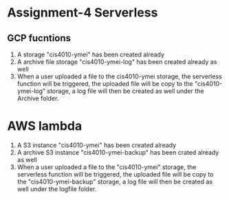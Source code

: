 # Assignment-4 Serverless
## GCP fucntions

1. A storage "cis4010-ymei" has been created already
2. A archive file storage "cis4010-ymei-log" has been created already as well
3. When a user uploaded a file to the cis4010-ymei storage, the serverless function will be triggered, the uploaded file will be copy to the "cis4010-ymei-log" storage, a log file will then be created as well under the Archive folder.


# AWS lambda

1. A S3 instance "cis4010-ymei" has been created already
2. A archive S3 instance "cis4010-ymei-backup" has been crated already as well
3. When a user uploaded a file to the "cis4010-ymei" storage, the serverless function will be triggered, the uploaded file will be copy to the "cis4010-ymei-backup" storage, a log file will then be created as well under the logfile folder.


